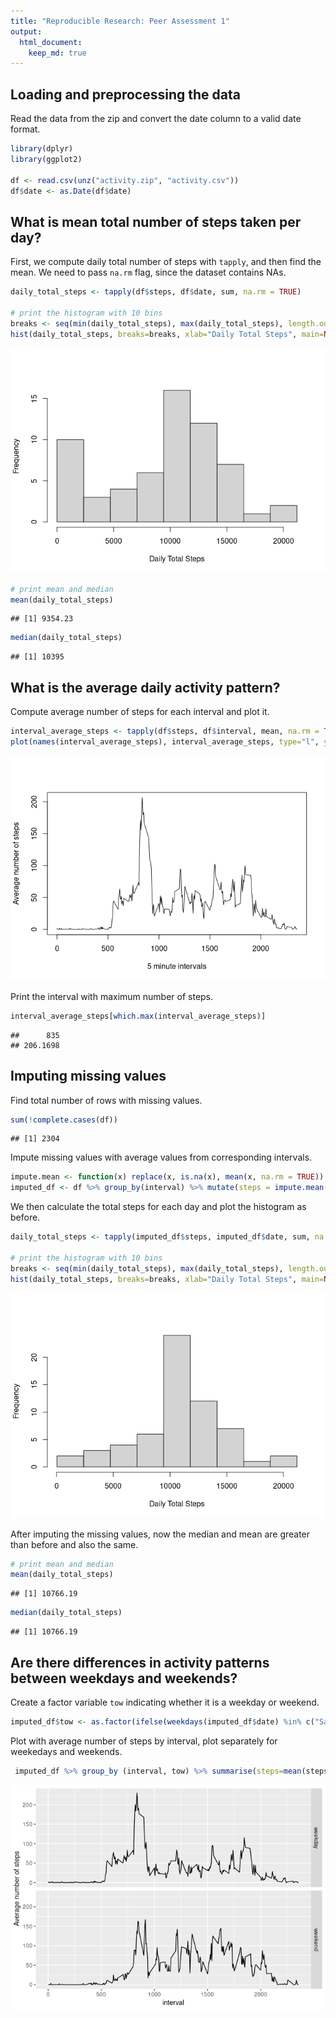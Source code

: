 ```yaml
---
title: "Reproducible Research: Peer Assessment 1"
output: 
  html_document:
    keep_md: true
---
```



## Loading and preprocessing the data

Read the data from the zip and convert the date column to a valid date format.


```r
library(dplyr)
library(ggplot2)

df <- read.csv(unz("activity.zip", "activity.csv"))
df$date <- as.Date(df$date)
```


## What is mean total number of steps taken per day?

First, we compute daily total number of steps with `tapply`, and then find the mean. We need to pass `na.rm` flag, since the dataset contains NAs. 


```r
daily_total_steps <- tapply(df$steps, df$date, sum, na.rm = TRUE)

# print the histogram with 10 bins
breaks <- seq(min(daily_total_steps), max(daily_total_steps), length.out=10)
hist(daily_total_steps, breaks=breaks, xlab="Daily Total Steps", main=NA)
```

![](PA1_template_files/figure-html/unnamed-chunk-2-1.png)<!-- -->


```r
# print mean and median
mean(daily_total_steps)
```

```
## [1] 9354.23
```

```r
median(daily_total_steps)
```

```
## [1] 10395
```


## What is the average daily activity pattern?

Compute average number of steps for each interval and plot it. 


```r
interval_average_steps <- tapply(df$steps, df$interval, mean, na.rm = TRUE)
plot(names(interval_average_steps), interval_average_steps, type="l", ylab="Average number of steps", xlab="5 minute intervals")
```

![](PA1_template_files/figure-html/unnamed-chunk-4-1.png)<!-- -->

Print the interval with maximum number of steps.

```r
interval_average_steps[which.max(interval_average_steps)]
```

```
##      835 
## 206.1698
```

## Imputing missing values

Find total number of rows with missing values. 


```r
sum(!complete.cases(df))
```

```
## [1] 2304
```

Impute missing values with average values from corresponding intervals. 

```r
impute.mean <- function(x) replace(x, is.na(x), mean(x, na.rm = TRUE))
imputed_df <- df %>% group_by(interval) %>% mutate(steps = impute.mean(steps)) %>% as.data.frame()
```

We then calculate the total steps for each day and plot the histogram as before.

```r
daily_total_steps <- tapply(imputed_df$steps, imputed_df$date, sum, na.rm = TRUE)

# print the histogram with 10 bins
breaks <- seq(min(daily_total_steps), max(daily_total_steps), length.out=10)
hist(daily_total_steps, breaks=breaks, xlab="Daily Total Steps", main=NA)
```

![](PA1_template_files/figure-html/unnamed-chunk-8-1.png)<!-- -->

After imputing the missing values, now the median and mean are greater than before and also the same.


```r
# print mean and median
mean(daily_total_steps)
```

```
## [1] 10766.19
```

```r
median(daily_total_steps)
```

```
## [1] 10766.19
```

## Are there differences in activity patterns between weekdays and weekends?

Create a factor variable `tow` indicating whether it is a weekday or weekend.

```r
imputed_df$tow <- as.factor(ifelse(weekdays(imputed_df$date) %in% c("Saturday", "Sunday"), "weekend", "weekday"))
```

Plot with average number of steps by interval, plot separately for weekedays and weekends. 


```r
 imputed_df %>% group_by (interval, tow) %>% summarise(steps=mean(steps)) %>% ggplot(., aes(x=interval, y=steps)) + geom_line() + ylab("Average number of steps") + facet_grid(rows = vars(tow)) 
```

![](PA1_template_files/figure-html/unnamed-chunk-11-1.png)<!-- -->
